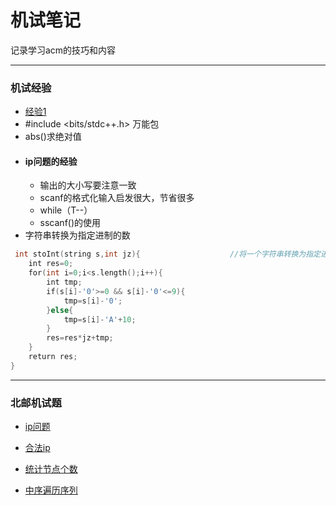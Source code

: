 # 机试笔记

记录学习acm的技巧和内容
***
### 机试经验
- [经验1](https://github.com/lllllliuxt/acmer/blob/master/%E6%9C%BA%E8%AF%95%E8%B5%84%E6%96%99%E6%89%93%E5%8D%B0.docx)
- #include <bits/stdc++.h> 万能包
- abs()求绝对值
- #### ip问题的经验
  - 输出的大小写要注意一致
  - scanf的格式化输入启发很大，节省很多
  - while（T--）
  - sscanf()的使用
- 字符串转换为指定进制的数
```c++
 int stoInt(string s,int jz){                    //将一个字符串转换为指定进制的数
    int res=0;
    for(int i=0;i<s.length();i++){
        int tmp;
        if(s[i]-'0'>=0 && s[i]-'0'<=9){
            tmp=s[i]-'0';
        }else{
            tmp=s[i]-'A'+10;
        }
        res=res*jz+tmp;
    }
    return res;
}
```
***
### 北邮机试题

- [ip问题](https://github.com/lllllliuxt/acmer/blob/master/%E5%8C%97%E9%82%AE%E6%9C%BA%E8%AF%95/ip%E9%97%AE%E9%A2%98)

- [合法ip](https://github.com/lllllliuxt/acmer/blob/master/%E5%8C%97%E9%82%AE%E6%9C%BA%E8%AF%95/%E5%90%88%E6%B3%95ip.md)

- [统计节点个数](https://github.com/lllllliuxt/acmer/blob/master/%E5%8C%97%E9%82%AE%E6%9C%BA%E8%AF%95/%E7%BB%9F%E8%AE%A1%E8%8A%82%E7%82%B9%E4%B8%AA%E6%95%B0.md)
- [中序遍历序列](https://github.com/lllllliuxt/acmer/blob/master/%E5%8C%97%E9%82%AE%E6%9C%BA%E8%AF%95/%E4%B8%AD)
